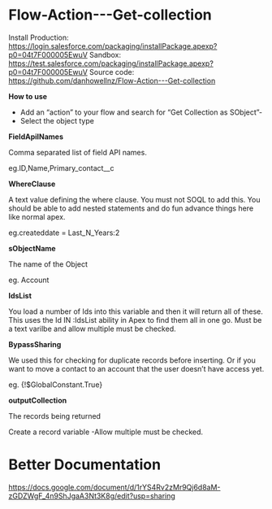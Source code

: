 # Flow-Action---Get-collection
Install
Production: https://login.salesforce.com/packaging/installPackage.apexp?p0=04t7F000005EwuV
Sandbox: https://test.salesforce.com/packaging/installPackage.apexp?p0=04t7F000005EwuV
Source code: https://github.com/danhowellnz/Flow-Action---Get-collection

**How to use**

- Add an “action” to your flow and search for “Get Collection as SObject”-
- Select the object type


**FieldApiINames**

Comma separated list of field API names.

eg.ID,Name,Primary_contact__c


**WhereClause**

A text value defining the where clause. You must not SOQL to add this. You should be able to add nested statements and do fun advance things here like normal apex.

eg.createddate = Last_N_Years:2

**sObjectName**

The name of the Object

eg. Account

**IdsList**

You load a number of Ids into this variable and then it will return all of these. This uses the Id IN :IdsList ability in Apex to find them all in one go.
Must be a text varilbe and allow multiple must be checked. 

**BypassSharing**

We used this for checking for duplicate records before inserting. Or if you want to move a contact to an account that the user doesn’t have access yet.

eg. {!$GlobalConstant.True}

**outputCollection**

The records being returned

Create a record variable -Allow multiple must be checked. 


# Better Documentation

https://docs.google.com/document/d/1rYS4Rv2zMr9Qj6d8aM-zGDZWgF_4n9ShJgaA3Nt3K8g/edit?usp=sharing



